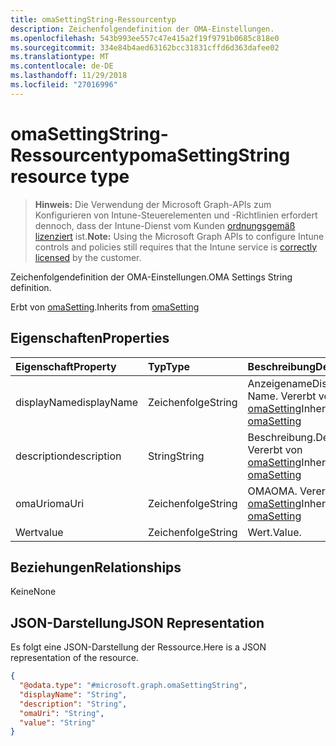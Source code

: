 ```yaml
---
title: omaSettingString-Ressourcentyp
description: Zeichenfolgendefinition der OMA-Einstellungen.
ms.openlocfilehash: 543b993ee557c47e415a2f19f9791b0685c818e0
ms.sourcegitcommit: 334e84b4aed63162bcc31831cffd6d363dafee02
ms.translationtype: MT
ms.contentlocale: de-DE
ms.lasthandoff: 11/29/2018
ms.locfileid: "27016996"
---
```

# <a name="omasettingstring-resource-type"></a><span data-ttu-id="a4e12-103">omaSettingString-Ressourcentyp</span><span class="sxs-lookup"><span data-stu-id="a4e12-103">omaSettingString resource type</span></span>

> <span data-ttu-id="a4e12-104">**Hinweis:** Die Verwendung der Microsoft Graph-APIs zum Konfigurieren von Intune-Steuerelementen und -Richtlinien erfordert dennoch, dass der Intune-Dienst vom Kunden [ordnungsgemäß lizenziert](https://go.microsoft.com/fwlink/?linkid=839381) ist.</span><span class="sxs-lookup"><span data-stu-id="a4e12-104">**Note:** Using the Microsoft Graph APIs to configure Intune controls and policies still requires that the Intune service is [correctly licensed](https://go.microsoft.com/fwlink/?linkid=839381) by the customer.</span></span>

<span data-ttu-id="a4e12-105">Zeichenfolgendefinition der OMA-Einstellungen.</span><span class="sxs-lookup"><span data-stu-id="a4e12-105">OMA Settings String definition.</span></span>

<span data-ttu-id="a4e12-106">Erbt von [omaSetting](../resources/intune-deviceconfig-omasetting.md).</span><span class="sxs-lookup"><span data-stu-id="a4e12-106">Inherits from [omaSetting](../resources/intune-deviceconfig-omasetting.md)</span></span>

## <a name="properties"></a><span data-ttu-id="a4e12-107">Eigenschaften</span><span class="sxs-lookup"><span data-stu-id="a4e12-107">Properties</span></span>
|<span data-ttu-id="a4e12-108">Eigenschaft</span><span class="sxs-lookup"><span data-stu-id="a4e12-108">Property</span></span>|<span data-ttu-id="a4e12-109">Typ</span><span class="sxs-lookup"><span data-stu-id="a4e12-109">Type</span></span>|<span data-ttu-id="a4e12-110">Beschreibung</span><span class="sxs-lookup"><span data-stu-id="a4e12-110">Description</span></span>|
|:---|:---|:---|
|<span data-ttu-id="a4e12-111">displayName</span><span class="sxs-lookup"><span data-stu-id="a4e12-111">displayName</span></span>|<span data-ttu-id="a4e12-112">Zeichenfolge</span><span class="sxs-lookup"><span data-stu-id="a4e12-112">String</span></span>|<span data-ttu-id="a4e12-113">Anzeigename</span><span class="sxs-lookup"><span data-stu-id="a4e12-113">Display Name.</span></span> <span data-ttu-id="a4e12-114">Vererbt von [omaSetting](../resources/intune-deviceconfig-omasetting.md)</span><span class="sxs-lookup"><span data-stu-id="a4e12-114">Inherited from [omaSetting](../resources/intune-deviceconfig-omasetting.md)</span></span>|
|<span data-ttu-id="a4e12-115">description</span><span class="sxs-lookup"><span data-stu-id="a4e12-115">description</span></span>|<span data-ttu-id="a4e12-116">String</span><span class="sxs-lookup"><span data-stu-id="a4e12-116">String</span></span>|<span data-ttu-id="a4e12-117">Beschreibung.</span><span class="sxs-lookup"><span data-stu-id="a4e12-117">Description.</span></span> <span data-ttu-id="a4e12-118">Vererbt von [omaSetting](../resources/intune-deviceconfig-omasetting.md)</span><span class="sxs-lookup"><span data-stu-id="a4e12-118">Inherited from [omaSetting](../resources/intune-deviceconfig-omasetting.md)</span></span>|
|<span data-ttu-id="a4e12-119">omaUri</span><span class="sxs-lookup"><span data-stu-id="a4e12-119">omaUri</span></span>|<span data-ttu-id="a4e12-120">Zeichenfolge</span><span class="sxs-lookup"><span data-stu-id="a4e12-120">String</span></span>|<span data-ttu-id="a4e12-121">OMA</span><span class="sxs-lookup"><span data-stu-id="a4e12-121">OMA.</span></span> <span data-ttu-id="a4e12-122">Vererbt von [omaSetting](../resources/intune-deviceconfig-omasetting.md)</span><span class="sxs-lookup"><span data-stu-id="a4e12-122">Inherited from [omaSetting](../resources/intune-deviceconfig-omasetting.md)</span></span>|
|<span data-ttu-id="a4e12-123">Wert</span><span class="sxs-lookup"><span data-stu-id="a4e12-123">value</span></span>|<span data-ttu-id="a4e12-124">Zeichenfolge</span><span class="sxs-lookup"><span data-stu-id="a4e12-124">String</span></span>|<span data-ttu-id="a4e12-125">Wert.</span><span class="sxs-lookup"><span data-stu-id="a4e12-125">Value.</span></span>|

## <a name="relationships"></a><span data-ttu-id="a4e12-126">Beziehungen</span><span class="sxs-lookup"><span data-stu-id="a4e12-126">Relationships</span></span>
<span data-ttu-id="a4e12-127">Keine</span><span class="sxs-lookup"><span data-stu-id="a4e12-127">None</span></span>
## <a name="json-representation"></a><span data-ttu-id="a4e12-128">JSON-Darstellung</span><span class="sxs-lookup"><span data-stu-id="a4e12-128">JSON Representation</span></span>
<span data-ttu-id="a4e12-129">Es folgt eine JSON-Darstellung der Ressource.</span><span class="sxs-lookup"><span data-stu-id="a4e12-129">Here is a JSON representation of the resource.</span></span>
<!-- {
  "blockType": "resource",
  "@odata.type": "microsoft.graph.omaSettingString"
}
-->
``` json
{
  "@odata.type": "#microsoft.graph.omaSettingString",
  "displayName": "String",
  "description": "String",
  "omaUri": "String",
  "value": "String"
}
```




